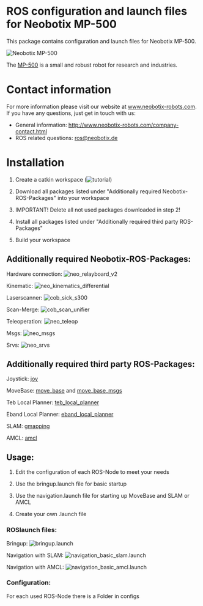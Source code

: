 # ROS configuration and launch files for Neobotix MP-500

This package contains configuration and launch files for Neobotix MP-500.

![Neobotix MP-500](http://www.neobotix-roboter.de/fileadmin/files/produkte/Basisplattformen/MP-500/Roboter-MP-500-Hauptansicht.jpg) 

The [MP-500](http://www.neobotix-robots.com/mobile-robot-mp-500.html) is a small and robust robot for research and industries.

# Contact information

For more information please visit our website at www.neobotix-robots.com. 
If you have any questions, just get in touch with us:
* General information: http://www.neobotix-robots.com/company-contact.html
* ROS related questions: ros@neobotix.de

# Installation

1. Create a catkin workspace (![tutorial](http://wiki.ros.org/catkin/Tutorials/create_a_workspace))

2. Download all packages listed under "Additionally required Neobotix-ROS-Packages" into your workspace

3. IMPORTANT! Delete all not used packages downloaded in step 2!

4. Install all packages listed under "Additionally required third party ROS-Packages"

5. Build your workspace


## Additionally required Neobotix-ROS-Packages:

Hardware connection: ![neo_relayboard_v2](https://github.com/neobotix/neo_relayboard_v2)

Kinematic: ![neo_kinematics_differential](https://github.com/neobotix/neo_kinematics_differential)

Laserscanner: ![cob_sick_s300](https://github.com/neobotix/neo_driver)

Scan-Merge: ![cob_scan_unifier](https://github.com/neobotix/neo_driver)

Teleoperation: ![neo_teleop](https://github.com/neobotix/neo_control)

Msgs: ![neo_msgs](https://github.com/neobotix/neo_msgs)

Srvs: ![neo_srvs](https://github.com/neobotix/neo_srvs)

## Additionally required third party ROS-Packages:

Joystick: [joy](http://wiki.ros.org/joy)

MoveBase: [move_base](http://wiki.ros.org/move_base) and [move_base_msgs](http://wiki.ros.org/move_base)

Teb Local Planner: [teb_local_planner](http://wiki.ros.org/teb_local_planner)

Eband Local Planner: [eband_local_planner](http://wiki.ros.org/eband_local_planner)

SLAM: [gmapping](http://wiki.ros.org/gmapping)

AMCL: [amcl](http://wiki.ros.org/amcl)

## Usage:

1. Edit the configuration of each ROS-Node to meet your needs 

2. Use the bringup.launch file for basic startup

3. Use the navigation.launch file for starting up MoveBase and SLAM or AMCL

4. Create your own .launch file

### ROSlaunch files:

Bringup: ![bringup.launch](https://github.com/neobotix/neo_mpo_500/blob/master/launch/mpo_500/bringup.launch)

Navigation with SLAM: ![navigation_basic_slam.launch](https://github.com/neobotix/neo_mpo_500/blob/master/launch/mpo_500/navigation_basic_slam.launch)

Navigation with AMCL: ![navigation_basic_amcl.launch](https://github.com/neobotix/neo_mpo_500/blob/master/launch/mpo_500/navigation_basic_amcl.launch)


### Configuration:

For each used ROS-Node there is a Folder in configs
